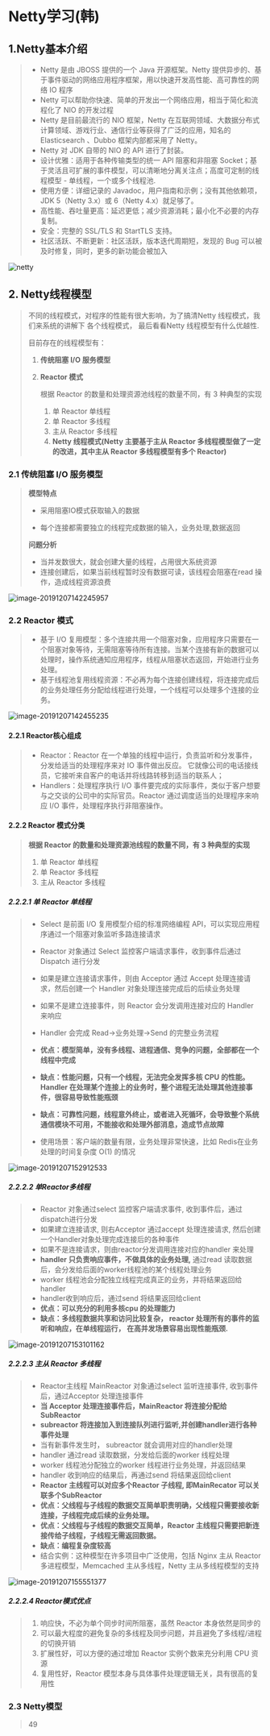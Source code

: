 # Netty学习(韩)

## 1.Netty基本介绍

> * Netty 是由 JBOSS 提供的一个 Java 开源框架。Netty 提供异步的、基于事件驱动的网络应用程序框架，用以快速开发高性能、高可靠性的网络 IO 程序
> *  Netty 可以帮助你快速、简单的开发出一个网络应用，相当于简化和流程化了 NIO 的开发过程
> * Netty 是目前最流行的 NIO 框架，Netty 在互联网领域、大数据分布式计算领域、游戏行业、通信行业等获得了广泛的应用，知名的 Elasticsearch 、Dubbo 框架内部都采用了 Netty。
> * Netty 对 JDK 自带的 NIO 的 API 进行了封装。
> * 设计优雅：适用于各种传输类型的统一 API 阻塞和非阻塞 Socket；基于灵活且可扩展的事件模型，可以清晰地分离关注点；高度可定制的线程模型 - 单线程，一个或多个线程池.
> * 使用方便：详细记录的 Javadoc，用户指南和示例；没有其他依赖项，JDK 5（Netty 3.x）或 6（Netty 4.x）就足够了。
> * 高性能、吞吐量更高：延迟更低；减少资源消耗；最小化不必要的内存复制。
> * 安全：完整的 SSL/TLS 和 StartTLS 支持。
> * 社区活跃、不断更新：社区活跃，版本迭代周期短，发现的 Bug 可以被及时修复，同时，更多的新功能会被加入

![netty](C:\Users\Administrator\Desktop\笔记\韩Netty\images\netty.JPG)

## 2. Netty线程模型

> 不同的线程模式，对程序的性能有很大影响，为了搞清Netty 线程模式，我们来系统的讲解下 各个线程模式， 最后看看Netty 线程模型有什么优越性.
>
> 目前存在的线程模型有：
>
> 1. **传统阻塞 I/O 服务模型** 
>
> 2. **Reactor 模式**
>
>    根据 Reactor 的数量和处理资源池线程的数量不同，有 3 种典型的实现
>
>    1. 单 Reactor 单线程
>    2. 单 Reactor 多线程
>    3. 主从 Reactor 多线程 
>    4. **Netty 线程模式(Netty 主要基于主从 Reactor 多线程模型做了一定的改进，其中主从 Reactor 多线程模型有多个 Reactor)**

### 2.1 传统阻塞 I/O 服务模型

> **模型特点**
>
> * 采用阻塞IO模式获取输入的数据
>
> * 每个连接都需要独立的线程完成数据的输入，业务处理,数据返回
>
> **问题分析**
>
> * 当并发数很大，就会创建大量的线程，占用很大系统资源
> * 连接创建后，如果当前线程暂时没有数据可读，该线程会阻塞在read 操作，造成线程资源浪费

![image-20191207142245957](C:\Users\Administrator\AppData\Roaming\Typora\typora-user-images\image-20191207142245957.png)

### 2.2 Reactor 模式

> * 基于 I/O 复用模型：多个连接共用一个阻塞对象，应用程序只需要在一个阻塞对象等待，无需阻塞等待所有连接。当某个连接有新的数据可以处理时，操作系统通知应用程序，线程从阻塞状态返回，开始进行业务处理。
> * 基于线程池复用线程资源：不必再为每个连接创建线程，将连接完成后的业务处理任务分配给线程进行处理，一个线程可以处理多个连接的业务。

![image-20191207142455235](C:\Users\Administrator\AppData\Roaming\Typora\typora-user-images\image-20191207142455235.png)

#### 2.2.1 Reactor核心组成

> * Reactor：Reactor 在一个单独的线程中运行，负责监听和分发事件，分发给适当的处理程序来对 IO 事件做出反应。 它就像公司的电话接线员，它接听来自客户的电话并将线路转移到适当的联系人；
> * Handlers：处理程序执行 I/O 事件要完成的实际事件，类似于客户想要与之交谈的公司中的实际官员。Reactor 通过调度适当的处理程序来响应 I/O 事件，处理程序执行非阻塞操作。

#### 2.2.2 Reactor 模式分类

> **根据 Reactor 的数量和处理资源池线程的数量不同，有 3 种典型的实现**
>
> 1. 单 Reactor 单线程
> 2. 单 Reactor 多线程
> 3. 主从 Reactor 多线程

##### 2.2.2.1 单 Reactor 单线程

> * Select 是前面 I/O 复用模型介绍的标准网络编程 API，可以实现应用程序通过一个阻塞对象监听多路连接请求
> * Reactor 对象通过 Select 监控客户端请求事件，收到事件后通过 Dispatch 进行分发
> * 如果是建立连接请求事件，则由 Acceptor 通过 Accept 处理连接请求，然后创建一个 Handler 对象处理连接完成后的后续业务处理
> * 如果不是建立连接事件，则 Reactor 会分发调用连接对应的 Handler 来响应
> * Handler 会完成 Read→业务处理→Send 的完整业务流程
>
> * **优点：模型简单，没有多线程、进程通信、竞争的问题，全部都在一个线程中完成**
> * **缺点：性能问题，只有一个线程，无法完全发挥多核 CPU 的性能。Handler 在处理某个连接上的业务时，整个进程无法处理其他连接事件，很容易导致性能瓶颈**
> * **缺点：可靠性问题，线程意外终止，或者进入死循环，会导致整个系统通信模块不可用，不能接收和处理外部消息，造成节点故障**
> * 使用场景：客户端的数量有限，业务处理非常快速，比如 Redis在业务处理的时间复杂度 O(1) 的情况

![image-20191207152912533](C:\Users\Administrator\AppData\Roaming\Typora\typora-user-images\image-20191207152912533.png)

##### 2.2.2.2 单Reactor多线程

> * Reactor 对象通过select 监控客户端请求事件, 收到事件后，通过dispatch进行分发
> * 如果建立连接请求, 则右Acceptor 通过accept 处理连接请求, 然后创建一个Handler对象处理完成连接后的各种事件
> * 如果不是连接请求，则由reactor分发调用连接对应的handler 来处理
> * **handler 只负责响应事件，不做具体的业务处理,** 通过read 读取数据后，会分发给后面的worker线程池的某个线程处理业务
> * worker 线程池会分配独立线程完成真正的业务，并将结果返回给handler
> * handler收到响应后，通过send 将结果返回给client
> * **优点：可以充分的利用多核cpu 的处理能力**
> * **缺点：多线程数据共享和访问比较复杂， reactor 处理所有的事件的监听和响应，在单线程运行， 在高并发场景容易出现性能瓶颈.**

![image-20191207153101162](C:\Users\Administrator\AppData\Roaming\Typora\typora-user-images\image-20191207153101162.png)

##### 2.2.2.3 主从 Reactor 多线程

> * Reactor主线程 MainReactor 对象通过select 监听连接事件, 收到事件后，通过Acceptor 处理连接事件
> * **当 Acceptor  处理连接事件后，MainReactor 将连接分配给SubReactor** 
> * **subreactor 将连接加入到连接队列进行监听,并创建handler进行各种事件处理**
> * 当有新事件发生时， subreactor 就会调用对应的handler处理
> * handler 通过read 读取数据，分发给后面的worker 线程处理
> * worker 线程池分配独立的worker 线程进行业务处理，并返回结果
> * handler 收到响应的结果后，再通过send 将结果返回给client
> * **Reactor 主线程可以对应多个Reactor 子线程, 即MainRecator 可以关联多个SubReactor**
> * **优点：父线程与子线程的数据交互简单职责明确，父线程只需要接收新连接，子线程完成后续的业务处理。**
> * **优点：父线程与子线程的数据交互简单，Reactor 主线程只需要把新连接传给子线程，子线程无需返回数据。**
> * **缺点：编程复杂度较高**
> * 结合实例：这种模型在许多项目中广泛使用，包括 Nginx 主从 Reactor 多进程模型，Memcached 主从多线程，Netty 主从多线程模型的支持

![image-20191207155551377](C:\Users\Administrator\AppData\Roaming\Typora\typora-user-images\image-20191207155551377.png)

##### 2.2.2.4 Reactor模式优点

> 1. 响应快，不必为单个同步时间所阻塞，虽然 Reactor 本身依然是同步的
> 2. 可以最大程度的避免复杂的多线程及同步问题，并且避免了多线程/进程的切换开销
> 3. 扩展性好，可以方便的通过增加 Reactor 实例个数来充分利用 CPU 资源
> 4. 复用性好，Reactor 模型本身与具体事件处理逻辑无关，具有很高的复用性

### 2.3 Netty模型

> 49